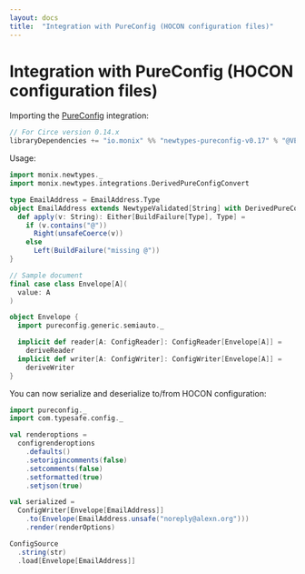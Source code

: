 ```yaml
---
layout: docs
title:  "Integration with PureConfig (HOCON configuration files)"
---
```


# Integration with PureConfig (HOCON configuration files)

Importing the [PureConfig](https://github.com/pureconfig/pureconfig) integration:

```scala
// For Circe version 0.14.x
libraryDependencies += "io.monix" %% "newtypes-pureconfig-v0.17" % "@VERSION@"
```

Usage:

```scala mdoc:silent
import monix.newtypes._
import monix.newtypes.integrations.DerivedPureConfigConvert

type EmailAddress = EmailAddress.Type
object EmailAddress extends NewtypeValidated[String] with DerivedPureConfigConvert {
  def apply(v: String): Either[BuildFailure[Type], Type] =
    if (v.contains("@")) 
      Right(unsafeCoerce(v))
    else 
      Left(BuildFailure("missing @"))
}

// Sample document
final case class Envelope[A](
  value: A
)

object Envelope {
  import pureconfig.generic.semiauto._

  implicit def reader[A: ConfigReader]: ConfigReader[Envelope[A]] = 
    deriveReader
  implicit def writer[A: ConfigWriter]: ConfigWriter[Envelope[A]] =
    deriveWriter
}
```

You can now serialize and deserialize to/from HOCON configuration:

```scala mdoc
import pureconfig._
import com.typesafe.config._

val renderoptions =
  configrenderoptions
    .defaults()
    .setorigincomments(false)
    .setcomments(false)
    .setformatted(true)
    .setjson(true)

val serialized = 
  ConfigWriter[Envelope[EmailAddress]]
    .to(Envelope(EmailAddress.unsafe("noreply@alexn.org")))
    .render(renderOptions)

ConfigSource
  .string(str)
  .load[Envelope[EmailAddress]]
```
